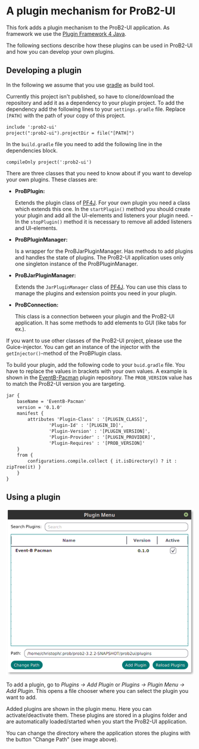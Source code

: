 # A plugin mechanism for ProB2-UI

This fork adds a plugin mechanism to the ProB2-UI application. 
As framework we use the [Plugin Framework 4 Java](https://github.com/decebals/pf4j). 

The following sections describe how these plugins can be used in ProB2-UI and how you can develop your own plugins.

## Developing a plugin

In the following we assume that you use [gradle](https://gradle.org/) as build tool.

Currently this project isn't published, so have to clone/download the repository and add it as a dependency to your plugin project.
To add the dependency add the following lines to your `settings.gradle` file. Replace `[PATH]` with the path of your copy of this project.

```
include ':prob2-ui'
project(":prob2-ui").projectDir = file("[PATH]")
```

In the `build.gradle` file you need to add the following line in the dependencies block.

```
compileOnly project(':prob2-ui') 
```

There are three classes that you need to know about if you want to develop your own plugins. 
These classes are:
* <b>ProBPlugin:</b><p>
   Extends the plugin class of [PF4J](https://github.com/decebals/pf4j). For your own plugin you need a class which extends this one.
   In the `startPlugin()` method you should create your plugin and add all the UI-elements and listeners your plugin need. -
   In the `stopPlugin()` method it is necessary to remove all added listeners and UI-elements.
* <b>ProBPluginManager:</b><p>
   Is a wrapper for the ProBJarPluginManager. Has methods to add plugins and handles the state of plugins.
   The ProB2-UI application uses only one singleton instance of the ProBPluginManager.
* <b>ProBJarPluginManager:</b><p>
   Extends the `JarPluginManager` class of [PF4J](https://github.com/decebals/pf4j).
   You can use this class to manage the plugins and extension points you need in your plugin.
* <b>ProBConnection:</b><p>
   This class is a connection between your plugin and the ProB2-UI application. It has some methods 
   to add elements to GUI (like tabs for ex.).
  
If you want to use other classes of the ProB2-UI project,
please use the Guice-injector. You can get an instance of the injector with the
`getInjector()`-method of the ProBPlugin class.  

To build your plugin, add the following code to your `buid.gradle` file. 
You have to replace the values in brackets with your own values. A example is shown in the 
[EventB-Pacman](https://github.com/heinzware/EventBPacman-Plugin) plugin repository. 
The `PROB_VERSION` value has to match the ProB2-UI version you are targeting.

```
jar {
    baseName = 'EventB-Pacman'
    version = '0.1.0'
    manifest {
        attributes 'Plugin-Class' : '[PLUGIN_CLASS]',
                'Plugin-Id' : '[PLUGIN_ID]',
                'Plugin-Version' : '[PLUGIN_VERSION]',
                'Plugin-Provider' : '[PLUGIN_PROVIDER]',
                'Plugin-Requires' : '[PROB_VERSION]'
    }
    from {
        configurations.compile.collect { it.isDirectory() ? it : zipTree(it) }
    }
}
```
## Using a plugin
![Plugin Menu](plugin_menu.png "Plugin Menu")

To add a plugin, go to _Plugins -> Add Plugin_ or _Plugins -> Plugin Menu -> Add Plugin_.
This opens a file chooser where you can select the plugin you want to add.

Added plugins are shown in the plugin menu. Here you can activate/deactivate them.
These plugins are stored in a plugins folder and are automatically loaded/started when you start the ProB2-UI application.

You can change the directory where the application stores the plugins with the button "Change Path" (see image above).

